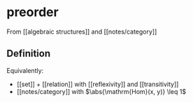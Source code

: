 # preorder
From [[algebraic structures]] and [[notes/category]]

## Definition
Equivalently:
- [[set]] + [[relation]] with [[reflexivity]] and [[transitivity]]
- [[notes/category]] with $\abs{\mathrm{Hom}(x, y)} \leq 1$